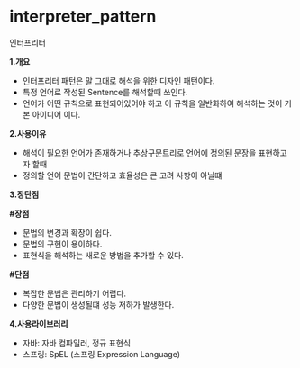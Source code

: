 # interpreter_pattern
인터프리터


**1.개요**
 
 - 인터프리터 패턴은 말 그대로 해석을 위한 디자인 패턴이다.
 - 특정 언어로 작성된 Sentence를 해석할때 쓰인다.
 - 언어가 어떤 규칙으로 표현되어있어야 하고 이 규칙을 일반화하여 해석하는 것이 기본 아이디어 이다.


**2.사용이유**
 
 - 해석이 필요한 언어가 존재하거나 추상구문트리로 언어에 정의된 문장을 표현하고자 할때
 - 정의할 언어 문법이 간단하고 효율성은 큰 고려 사항이 아닐떄


**3.장단점**

 **#장점**
  
  - 문법의 변경과 확장이 쉽다.
  - 문법의 구현이 용이하다.
  - 표현식을 해석하는 새로운 방법을 추가할 수 있다.
 
 **#단점**
 
  - 복잡한 문법은 관리하기 어렵다.
  - 다양한 문법이 생성될떄 성능 저하가 발생한다.

**4.사용라이브러리**

 - 자바: 자바 컴파일러, 정규 표현식 
 - 스프링: SpEL (스프링 Expression Language)
